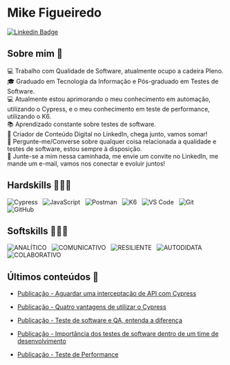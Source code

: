 # Mike Figueiredo

[![Linkedin Badge](https://img.shields.io/badge/Linkedin-0078d7.svg?style=for-the-badge&logo=linkedin&logoColor=white)](https://www.linkedin.com/in/mike-figueiredo/) &nbsp;
<!--[![Email](https://img.shields.io/badge/Email-0000CD?style=for-the-badge&logo=gmail&logoColor=white)](mikeefs@outlook.com) &nbsp;-->

## Sobre mim 🎯

💻 Trabalho com Qualidade de Software, atualmente ocupo a cadeira Pleno. \
🎓 Graduado em Tecnologia da Informação e Pós-graduado em Testes de Software. \
💻 Atualmente estou aprimorando o meu conhecimento em automação, utilizando o Cypress, e o meu conhecimento em teste de performance, utilizando o K6. \
📚 Aprendizado constante sobre testes de software. \
🎤 Criador de Conteúdo Digital no LinkedIn, chega junto, vamos somar! \
💬 Pergunte-me/Converse sobre qualquer coisa relacionada a qualidade e testes de software, estou sempre à disposição. \
🚀 Junte-se a mim nessa caminhada, me envie um convite no LinkedIn, me mande um e-mail, vamos nos conectar e evoluir juntos! 

## Hardskills 👩🏻‍💻

![Cypress](https://img.shields.io/badge/Cypress-17202C?style=for-the-badge&logo=cypress&logoColor=white) &nbsp;
![JavaScript](https://img.shields.io/badge/javascript-%23323330.svg?style=for-the-badge&logo=javascript&logoColor=%23F7DF1E) &nbsp;
![Postman](https://img.shields.io/badge/Postman-FF6C37?style=for-the-badge&logo=Postman&logoColor=white) &nbsp;
![K6](https://img.shields.io/badge/K6-darkblue?style=for-the-badge&logo=K6&logoColor=white) &nbsp;
![VS Code](https://img.shields.io/badge/VS%20Code-0078d7.svg?style=for-the-badge&logo=visual-studio-code&logoColor=white) &nbsp;
![Git](https://img.shields.io/badge/git-%23F05033.svg?style=for-the-badge&logo=git&logoColor=white) &nbsp;
![GitHub](https://img.shields.io/badge/github-%23121011.svg?style=for-the-badge&logo=github&logoColor=white) &nbsp;

## Softskills 👩🏻‍💻
![ANALÍTICO](https://img.shields.io/badge/ANALÍTICO-1572B6?style=for-the-badge&logoColor=white) &nbsp;
![COMUNICATIVO](https://img.shields.io/badge/COMUNICATIVO-E34F26?style=for-the-badge&logoColor=white) &nbsp;
![RESILIENTE](https://img.shields.io/badge/RESILIENTE-%23239120.svg?style=for-the-badge&logoColor=white) &nbsp;
![AUTODIDATA](https://img.shields.io/badge/-AUTODIDATA-purple?style=for-the-badge) &nbsp;
![COLABORATIVO](https://img.shields.io/badge/-COLABORATIVO-teal?style=for-the-badge) &nbsp;

## Últimos conteúdos 📕

- [Publicação - Aguardar uma interceptação de API com Cypress](https://www.linkedin.com/posts/mike-figueiredo_ol%C3%A1-amigos-e-colegas-vamos-falar-sobre-activity-7157706600659484673-3U4e?utm_source=share&utm_medium=member_desktop) 

- [Publicação - Quatro vantagens de utilizar o Cypress](https://www.linkedin.com/posts/mike-figueiredo_ol%C3%A1-amigos-e-colegas-o-post-trar%C3%A1-quatro-activity-7158439381488263168-JMaF?utm_source=share&utm_medium=member_desktop)

- [Publicação - Teste de software e QA, entenda a diferença](https://www.linkedin.com/feed/update/urn:li:activity:7164989484428652544/)

- [Publicação - Importância dos testes de software dentro de um time de desenvolvimento](https://www.linkedin.com/posts/mike-figueiredo_ol%C3%A1-amigos-e-colegas-nesse-post-eu-gostaria-activity-7157026684578217984-m_1n?utm_source=share&utm_medium=member_desktop)

- [Publicação - Teste de Performance](https://www.linkedin.com/feed/update/urn:li:activity:7162820926269595649/)

<!--
<br>

## Status ⭐
<a href="https://github.com/anuraghazra/github-readme-stats">
  <img align="center" width='40%' src="https://github-readme-stats.vercel.app/api?username=LarissaAzevedo&show_icons=true&theme=onedark" />
</a> &nbsp; 
<a href="https://github.com/anuraghazra/github-readme-stats">
  <img align="center" width='33.5%'  src="https://github-readme-stats.vercel.app/api/top-langs/?username=LarissaAzevedo&layout=compact&theme=onedark"/>  
</a>

<a href="https://app.daily.dev/lariazevedo"><img src="https://api.daily.dev/devcards/a6f433c8c780480ea3c3296f29cc1a73.png?r=pdw" width="400" alt="Larissa's Dev Card"/></a>
-->
